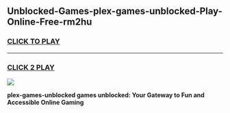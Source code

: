 
## Unblocked-Games-plex-games-unblocked-Play-Online-Free-rm2hu
<h3>
<a href="https://premium76.site?title=plex-games-unblocked&ref=26A">CLICK TO PLAY</a></h3>
<hr>

<h3>
<a href="https://premium76.site?title=plex-games-unblocked&ref=26A">CLICK 2 PLAY</a>
  
</h3>

<a href="https://premium76.site?title=plex-games-unblocked&ref=26A"><img src="https://clearcache.store/games.png"></a>


**plex-games-unblocked games unblocked: Your Gateway to Fun and Accessible Online Gaming**
